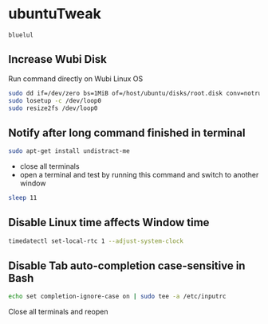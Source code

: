# ubuntuTweak
`bluelul`

## Increase Wubi Disk
Run command directly on Wubi Linux OS
```bash
sudo dd if=/dev/zero bs=1MiB of=/host/ubuntu/disks/root.disk conv=notrunc oflag=append count=2048
sudo losetup -c /dev/loop0
sudo resize2fs /dev/loop0
```
## Notify after long command finished in terminal
```bash
sudo apt-get install undistract-me
```
- close all terminals
- open a terminal and test by running this command and switch to another window
```bash
sleep 11
```

## Disable Linux time affects Window time
```bash
timedatectl set-local-rtc 1 --adjust-system-clock
```

## Disable Tab auto-completion case-sensitive in Bash
```bash
echo set completion-ignore-case on | sudo tee -a /etc/inputrc
```
Close all terminals and reopen
